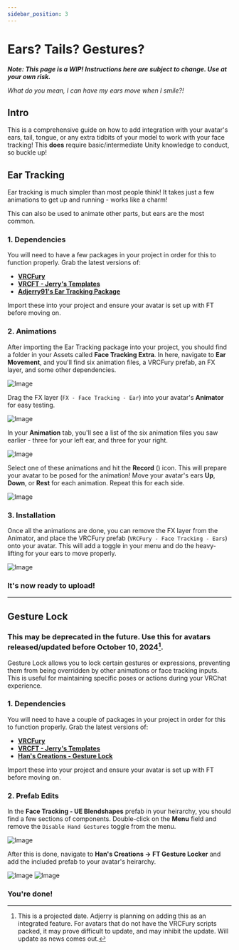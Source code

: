 ```yaml
---
sidebar_position: 3
---
```


# Ears? Tails? Gestures?

***Note: This page is a WIP! Instructions here are subject to change. Use at your own risk.***

*What do you mean, I can have my ears move when I smile?!*

## Intro

This is a comprehensive guide on how to add integration with your avatar's ears, tail, tongue, or any extra tidbits of your model to work with your face tracking! This **does** require basic/intermediate Unity knowledge to conduct, so buckle up!

## Ear Tracking

Ear tracking is much simpler than most people think! It takes just a few animations to get up and running - works like a charm!

This can also be used to animate other parts, but ears are the most common.

### 1. Dependencies
You will need to have a few packages in your project in order for this to function properly. Grab the latest versions of:
- [**VRCFury**](vcc://vpm/addRepo?url=https%3A%2F%2Fvcc.vrcfury.com)
- [**VRCFT - Jerry's Templates**](https://adjerry91.github.io/VRCFaceTracking-Templates/)
- [**Adjerry91's Ear Tracking Package**](https://cdn.discordapp.com/attachments/1182444014113402921/1287465659185500231/FaceTrackingExtra_v1.3.unitypackage?ex=670025d5&is=66fed455&hm=5c87c50b1ccb9b54c6655186cfe46eeb5b1d512800e1710855dfd09651c319ec&)

Import these into your project and ensure your avatar is set up with FT before moving on.

### 2. Animations

After importing the Ear Tracking package into your project, you should find a folder in your Assets called **Face Tracking Extra**. In here, navigate to **Ear Movement**, and you'll find six animation files, a VRCFury prefab, an FX layer, and some other dependencies. 

![Image](./img3/TUT1.png)

Drag the FX layer (`FX - Face Tracking - Ear`) into your avatar's **Animator** for easy testing.

![Image](./img3/TUT2.png)

In your **Animation** tab, you'll see a list of the six animation files you saw earlier - three for your left ear, and three for your right. 

![Image](./img3/TUT3.png)

Select one of these animations and hit the **Record** () icon. This will prepare your avatar to be posed for the animation! Move your avatar's ears **Up**, **Down**, or **Rest** for each animation. Repeat this for each side.

![Image](./img3/TUT4.png)

### 3. Installation

Once all the animations are done, you can remove the FX layer from the Animator, and place the VRCFury prefab (`VRCFury - Face Tracking - Ears`) onto your avatar. This will add a toggle in your menu and do the heavy-lifting for your ears to move properly.

![Image](./img3/TUT5.png)

### It's now ready to upload! 

<hr></hr>

## Gesture Lock

### This may be deprecated in the future. Use this for avatars released/updated before October 10, 2024[^1].

Gesture Lock allows you to lock certain gestures or expressions, preventing them from being overridden by other animations or face tracking inputs. This is useful for maintaining specific poses or actions during your VRChat experience.

### 1. Dependencies

You will need to have a couple of packages in your project in order for this to function properly. Grab the latest versions of:
- [**VRCFury**](vcc://vpm/addRepo?url=https%3A%2F%2Fvcc.vrcfury.com)
- [**VRCFT - Jerry's Templates**](https://adjerry91.github.io/VRCFaceTracking-Templates/)
- [**Han's Creations - Gesture Lock**](https://cdn.discordapp.com/attachments/1251803392548929546/1291642904938545253/hantnor_-_VRCFT_Gesture_Lock.unitypackage?ex=6700d7b2&is=66ff8632&hm=8a9acf833aaff3b0b369fbaf4e8b484a672f6342a8f14ee92c85ae836f5cafdc&)

Import these into your project and ensure your avatar is set up with FT before moving on.

### 2. Prefab Edits

In the **Face Tracking - UE Blendshapes** prefab in your heirarchy, you should find a few sections of components. Double-click on the **Menu** field and remove the `Disable Hand Gestures` toggle from the menu.

![Image](./img3/MENUGIF.gif)

After this is done, navigate to **Han's Creations -> FT Gesture Locker** and add the included prefab to your avatar's heirarchy.

![Image](./img3/TUT6.png) ![Image](./img3/TUT7.png)

### You're done!

[^1]: This is a projected date. Adjerry is planning on adding this as an integrated feature. For avatars that do not have the VRCFury scripts packed, it may prove difficult to update, and may inhibit the update. Will update as news comes out.

<!-- Uncomment below if the VRCFury setup proves to be buggy. -->
<!-- </details>

<details>
<summary>Manual Setup</summary>

This setup will be a bit more, well, manual. Intermediate Unity skills will be needed to conduct this, but is much more **customizable**. If functionality of other assets are not needed, head to the **VRCFury Setup** section!

<hr></hr>

### 1. Dependencies

You will need to have a couple of packages in your project in order for this to function properly. Grab the latest versions of:
- [**VRCFury**](vcc://vpm/addRepo?url=https%3A%2F%2Fvcc.vrcfury.com)
- [**VRCFT - Jerry's Templates**](https://adjerry91.github.io/VRCFaceTracking-Templates/)

Import these into your project and ensure your avatar is set up with FT before moving on.

### 2. FX Layer

If your avatar is set up completely, it should come with an FX layer. This can be found in the **Avatar Descriptor**. Double-click this!

[image]

Head to the **Parameters** section and add a new Bool called `FacialExpressionsDisabled`.

[image]

In your Animator section, your avatar should have two[^2] layers that control your avatar's expressions with gestures. Look for layers labeled **Left Hand** and **Right Hand**.

[image]

Each arrow leading to all of the states are what we're going to be focusing on. Select one, and add a new condition by hitting the **+** icon. This condition will only activate when `FacialExpressionsDisabled` is set to **False**.

[image]

Repeat this step for every transition from an idle state to a gesture state. That can be tedious.

### You are done!

</details>


[^2]: This can vary. Hobbert's avatars are usually split into **Eyes** and **Mouth** layers. It's also possible for avatars to be set up with gestures all condensed into one giant layer.  -->